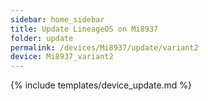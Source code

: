 ```yaml
---
sidebar: home_sidebar
title: Update LineageOS on Mi8937
folder: update
permalink: /devices/Mi8937/update/variant2
device: Mi8937_variant2
---
```

{% include templates/device_update.md %}
